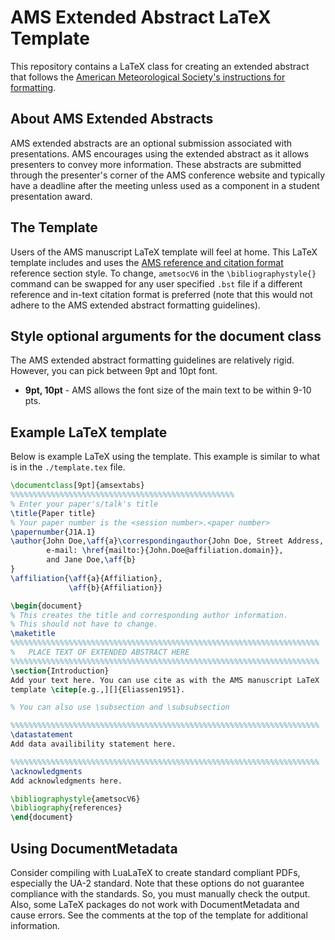 # AMS Extended Abstract LaTeX Template

This repository contains a LaTeX class for creating an extended
abstract that follows the [American Meteorological Society's instructions
for formatting](https://www.ametsoc.org/ams/index.cfm/meetings-events/abstract-author-and-presenter-information/abstract-author-instructions/extended-abstract-instructions/).

## About AMS Extended Abstracts
AMS extended abstracts are an optional submission associated with presentations. AMS encourages using the extended abstract as it allows presenters to convey more information. These abstracts are submitted through the presenter's corner of the AMS conference website and typically have a deadline after the meeting unless used as a component in a student presentation award.

## The Template
Users of the AMS manuscript LaTeX template will feel at home. 
This LaTeX template includes and uses the [AMS reference and citation format](https://www.ametsoc.org/ams/index.cfm/publications/authors/journal-and-bams-authors/formatting-and-manuscript-components/references/)
reference section style. To change, `ametsocV6` in the
`\bibliographystyle{}` command can be swapped for any user specified
`.bst` file if a different reference and in-text citation format is
preferred (note that this would not adhere to the AMS extended
abstract formatting guidelines).

## Style optional arguments for the document class
The AMS extended abstract formatting guidelines are relatively
rigid. However, you can pick between 9pt and 10pt font.

* **9pt, 10pt** - AMS allows the font size of the main text to be within 9-10 pts.

## Example LaTeX template
Below is example LaTeX using the template. This example is similar
to what is in the `./template.tex` file.
```latex
\documentclass[9pt]{amsextabs}
%%%%%%%%%%%%%%%%%%%%%%%%%%%%%%%%%%%%%%%%%%%%%%%%%%
% Enter your paper's/talk's title
\title{Paper title}
% Your paper number is the <session number>.<paper number>
\papernumber{J1A.1}
\author{John Doe,\aff{a}\correspondingauthor{John Doe, Street Address, City, AB ZIP code;
        e-mail: \href{mailto:}{John.Doe@affiliation.domain}},
        and Jane Doe,\aff{b}
}
\affiliation{\aff{a}{Affiliation},
             \aff{b}{Affiliation}}

\begin{document}
% This creates the title and corresponding author information.
% This should not have to change.
\maketitle
%%%%%%%%%%%%%%%%%%%%%%%%%%%%%%%%%%%%%%%%%%%%%%%%%%%%%%%%%%%%%%%%%%%%%
%   PLACE TEXT OF EXTENDED ABSTRACT HERE
%%%%%%%%%%%%%%%%%%%%%%%%%%%%%%%%%%%%%%%%%%%%%%%%%%%%%%%%%%%%%%%%%%%%%
\section{Introduction}
Add your text here. You can use cite as with the AMS manuscript LaTeX
template \citep[e.g.,][]{Eliassen1951}.

% You can also use \subsection and \subsubsection

%%%%%%%%%%%%%%%%%%%%%%%%%%%%%%%%%%%%%%%%%%%%%%%%%%%%%%%%%%%%%%%%%%%%%
\datastatement
Add data availibility statement here.

%%%%%%%%%%%%%%%%%%%%%%%%%%%%%%%%%%%%%%%%%%%%%%%%%%%%%%%%%%%%%%%%%%%%%
\acknowledgments
Add acknowledgments here.

\bibliographystyle{ametsocV6}
\bibliography{references}
\end{document}
```

## Using DocumentMetadata
Consider compiling with LuaLaTeX to create standard compliant PDFs, especially the UA-2 standard.
Note that these options do not guarantee compliance with the standards. So, you must manually check the output.
Also, some LaTeX packages do not work with DocumentMetadata and cause errors.
See the comments at the top of the template for additional information.